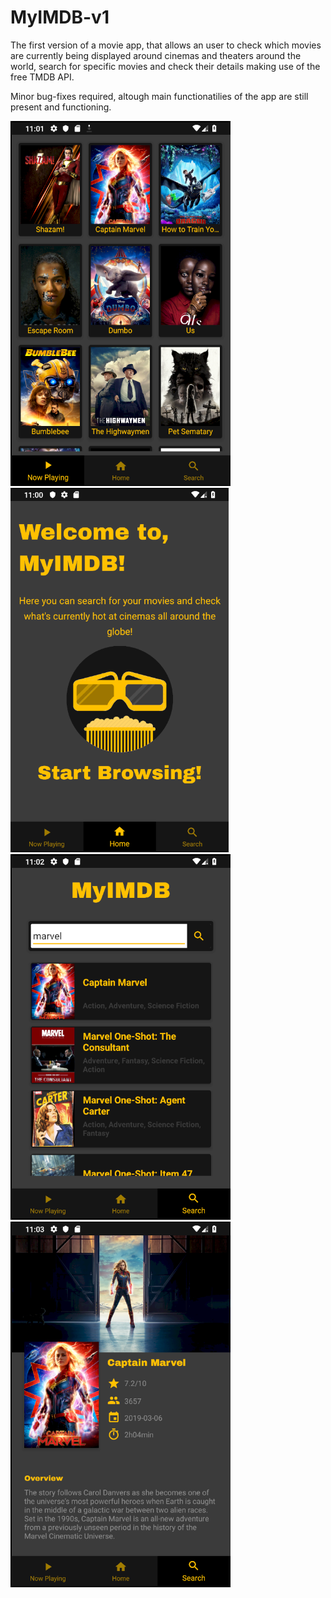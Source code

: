 # MyIMDB-v1

The first version of a movie app, that allows an user to check which movies are currently being displayed around cinemas and theaters around the world, search for specific movies and check their details making use of the free TMDB API.

Minor bug-fixes required, altough main functionatilies of the app are still present and functioning.

![Now Playing](https://github.com/joao10martins/MyIMDB-v1/blob/master/screens/now_playing_screen.png/) 
![Home](https://github.com/joao10martins/MyIMDB-v1/blob/master/screens/home_screen.png/) 
![Search](https://github.com/joao10martins/MyIMDB-v1/blob/master/screens/search_screen.png/) 
![Details](https://github.com/joao10martins/MyIMDB-v1/blob/master/screens/details_screen.png/)


